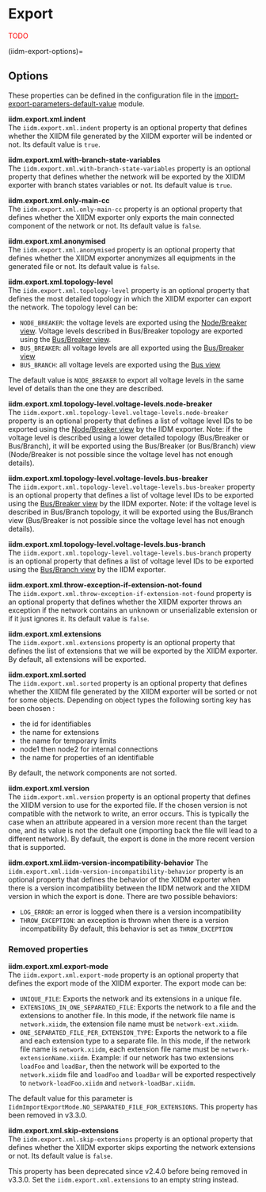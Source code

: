 # Export

<span style="color: red">TODO</span>

(iidm-export-options)=
## Options
These properties can be defined in the configuration file in the [import-export-parameters-default-value](../../user/configuration/import-export-parameters-default-value.md#import-export-parameters-default-value) module.

**iidm.export.xml.indent**  
The `iidm.export.xml.indent` property is an optional property that defines whether the XIIDM file generated by the XIIDM exporter will be indented or not. Its default value is `true`.

**iidm.export.xml.with-branch-state-variables**  
The `iidm.export.xml.with-branch-state-variables` property is an optional property that defines whether the network will be exported by the XIIDM exporter with branch states variables or not. Its default value is `true`.

**iidm.export.xml.only-main-cc**  
The `iidm.export.xml.only-main-cc` property is an optional property that defines whether the XIIDM exporter only exports the main connected component of the network or not. Its default value is `false`.

**iidm.export.xml.anonymised**  
The `iidm.export.xml.anonymised` property is an optional property that defines whether the XIIDM exporter anonymizes all equipments in the generated file or not. Its default value is `false`.

**iidm.export.xml.topology-level**  
The `iidm.export.xml.topology-level` property is an optional property that defines the most detailed topology in which the XIIDM exporter can export the network. The topology level can be:
- `NODE_BREAKER`: the voltage levels are exported using the [Node/Breaker view](). Voltage levels described in Bus/Breaker topology are exported using the [Bus/Breaker view]().
- `BUS_BREAKER`: all voltage levels are all exported using the [Bus/Breaker view]()
- `BUS_BRANCH`:  all voltage levels are exported using the [Bus view]()

The default value is `NODE_BREAKER` to export all voltage levels in the same level of details than the one they are described.

**iidm.export.xml.topology-level.voltage-levels.node-breaker**  
The `iidm.export.xml.topology-level.voltage-levels.node-breaker` property is an optional property that defines a list of voltage level IDs to be exported using the [Node/Breaker view]() by the IIDM exporter. Note: if the voltage level is described using a lower detailed topology (Bus/Breaker or Bus/Branch), it will be exported using the Bus/Breaker (or Bus/Branch) view (Node/Breaker is not possible since the voltage level has not enough details).  

**iidm.export.xml.topology-level.voltage-levels.bus-breaker**  
The `iidm.export.xml.topology-level.voltage-levels.bus-breaker` property is an optional property that defines a list of voltage level IDs to be exported using the [Bus/Breaker view]() by the IIDM exporter. Note: if the voltage level is described in Bus/Branch topology, it will be exported using the Bus/Branch view (Bus/Breaker is not possible since the voltage level has not enough details).  

**iidm.export.xml.topology-level.voltage-levels.bus-branch**  
The `iidm.export.xml.topology-level.voltage-levels.bus-branch` property is an optional property that defines a list of voltage level IDs to be exported using the [Bus/Branch view]() by the IIDM exporter.  

**iidm.export.xml.throw-exception-if-extension-not-found**  
The `iidm.export.xml.throw-exception-if-extension-not-found` property is an optional property that defines whether the XIIDM exporter throws an exception if the network contains an unknown or unserializable extension or if it just ignores it. Its default value is `false`.

**iidm.export.xml.extensions**  
The `iidm.export.xml.extensions` property is an optional property that defines the list of extensions that we will be exported by the XIIDM exporter. By default, all extensions will be exported.

**iidm.export.xml.sorted**  
The `iidm.export.xml.sorted` property is an optional property that defines whether the XIIDM file generated by the XIIDM exporter will be sorted or not for some objects.
Depending on object types the following sorting key has been chosen :
- the id for identifiables
- the name for extensions
- the name for temporary limits
- node1 then node2 for internal connections
- the name for properties of an identifiable

By default, the network components are not sorted.

**iidm.export.xml.version**  
The `iidm.export.xml.version` property is an optional property that defines the XIIDM version to use for the exported file. If the chosen version is not compatible with the network to write, an error occurs. This is typically the case when an attribute appeared in a version more recent than the target one, and its value is not the default one (importing back the file will lead to a different network). By default, the export is done in the more recent version that is supported.

**iidm.export.xml.iidm-version-incompatibility-behavior**
The `iidm.export.xml.iidm-version-incompatibility-behavior` property is an optional property that defines the behavior of the XIIDM exporter when there is a version incompatibility between the IIDM network and the XIIDM version in which the export is done.
There are two possible behaviors:
- `LOG_ERROR`: an error is logged when there is a version incompatibility
- `THROW_EXCEPTION`: an exception is thrown when there is a version incompatibility
  By default, this behavior is set as `THROW_EXCEPTION`

### Removed properties

**iidm.export.xml.export-mode**  
The `iidm.export.xml.export-mode` property is an optional property that defines the export mode of the XIIDM exporter. The export mode can be:
- `UNIQUE_FILE`: Exports the network and its extensions in a unique file.
- `EXTENSIONS_IN_ONE_SEPARATED_FILE`: Exports the network to a file and the extensions to another file. In this mode, if the network file name is `network.xiidm`, the extension file name must be `network-ext.xiidm`.
- `ONE_SEPARATED_FILE_PER_EXTENSION_TYPE`: Exports the network to a file and each extension type to a separate file. In this mode, if the network file name is `network.xiidm`, each extension file name must be `network-extensionName.xiidm`. Example: if our network has two extensions `loadFoo` and `loadBar`, then the network will be exported to the `network.xiidm` file and `loadFoo` and `loadBar` will be exported respectively to `network-loadFoo.xiidm` and `network-loadBar.xiidm`.

The default value for this parameter is `IidmImportExportMode.NO_SEPARATED_FILE_FOR_EXTENSIONS`. This property has been removed in v3.3.0.

**iidm.export.xml.skip-extensions**  
The `iidm.export.xml.skip-extensions` property is an optional property that defines whether the XIIDM exporter skips exporting the network extensions or not. Its default value is `false`.

This property has been deprecated since v2.4.0 before being removed in v3.3.0. Set the `iidm.export.xml.extensions` to an empty string instead.
